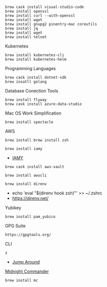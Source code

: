 ```
brew cask install visual-studio-code
brew install openssl
brew install curl --with-openssl
brew install wget
brew install gnupg2 pinentry-mac coreutils
brew install jq
brew install wget
brew install telnet
```

Kubernetes
```
brew install kubernetes-cli
brew install kubernetes-helm
```

Programming Languages
```
brew cask install dotnet-sdk
brew insatll golang
```

Database Conection Tools
```
brew install flyway
brew cask install azure-data-studio
```

Mac OS Work Simplification
```
brew install spectacle
```

AWS

`brew install brew install zsh`

`brew install iamy`
- [IAMY](https://github.com/99designs/iamy)

`brew cask install aws-vault`

`brew install awscli`

`brew install direnv`
- echo 'eval "$(direnv hook zsh)"' >> ~/.zshrc
- https://direnv.net/


Yubikey
```
brew install pam_yubico
```

GPG Suite
```
https://gpgtools.org/
```

CLI

`z`
- [Jump Around](https://github.com/rupa/z)

[Midnight Commander](http://www.trembath.co.za/mctutorial.html)
```
brew install mc
```
